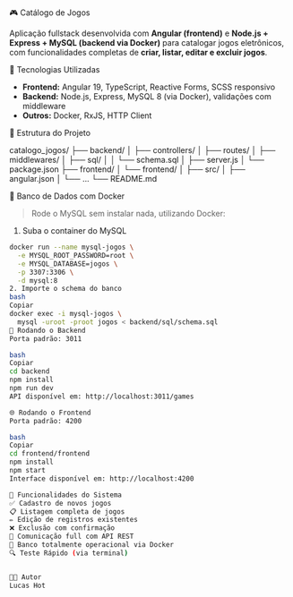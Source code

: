 🎮 Catálogo de Jogos

Aplicação fullstack desenvolvida com **Angular (frontend)** e **Node.js + Express + MySQL (backend via Docker)** para catalogar jogos eletrônicos, com funcionalidades completas de **criar, listar, editar e excluir jogos**.

🚀 Tecnologias Utilizadas

- **Frontend:** Angular 19, TypeScript, Reactive Forms, SCSS responsivo
- **Backend:** Node.js, Express, MySQL 8 (via Docker), validações com middleware
- **Outros:** Docker, RxJS, HTTP Client

📁 Estrutura do Projeto

catalogo_jogos/
├── backend/
│ ├── controllers/
│ ├── routes/
│ ├── middlewares/
│ ├── sql/
│ │ └── schema.sql
│ ├── server.js
│ └── package.json
├── frontend/
│ └── frontend/
│ ├── src/
│ ├── angular.json
│ └── ...
└── README.md


🐬 Banco de Dados com Docker

> Rode o MySQL sem instalar nada, utilizando Docker:

1. Suba o container do MySQL

```bash
docker run --name mysql-jogos \
  -e MYSQL_ROOT_PASSWORD=root \
  -e MYSQL_DATABASE=jogos \
  -p 3307:3306 \
  -d mysql:8
2. Importe o schema do banco
bash
Copiar
docker exec -i mysql-jogos \
  mysql -uroot -proot jogos < backend/sql/schema.sql
🔧 Rodando o Backend
Porta padrão: 3011

bash
Copiar
cd backend
npm install
npm run dev
API disponível em: http://localhost:3011/games

🌐 Rodando o Frontend
Porta padrão: 4200

bash
Copiar
cd frontend/frontend
npm install
npm start
Interface disponível em: http://localhost:4200

🔄 Funcionalidades do Sistema
✅ Cadastro de novos jogos
📋 Listagem completa de jogos
✏️ Edição de registros existentes
❌ Exclusão com confirmação
📡 Comunicação full com API REST
🐳 Banco totalmente operacional via Docker
🔍 Teste Rápido (via terminal)


👨‍💻 Autor
Lucas Hot
